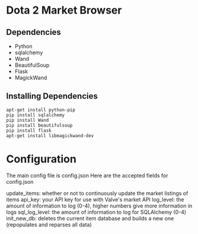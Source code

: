 # Dota 2 Market Browser
## Dependencies
* Python
* sqlalchemy
* Wand
* BeautifulSoup
* Flask
* MagickWand

## Installing Dependencies
    apt-get install python-pip
    pip install sqlalchemy
    pip install Wand
    pip install beautifulsoup
    pip install flask
    apt-get install libmagickwand-dev

# Configuration
The main config file is config.json
Here are the accepted fields for config.json

update_items: whether or not to continuously update the market listings of items
api_key: your API key for use with Valve's market API
log_level: the amount of information to log (0-4), higher numbers give more information in logs
sql_log_level: the amount of information to log for SQLAlchemy (0-4)
init_new_db: deletes the current item database and builds a new one (repopulates and reparses all data)
